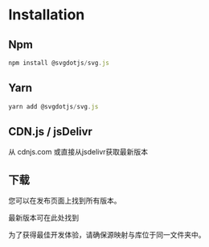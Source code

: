 # Installation
## Npm
```js
npm install @svgdotjs/svg.js
```
## Yarn
```js
yarn add @svgdotjs/svg.js
```
## CDN.js / jsDelivr
从 cdnjs.com 或直接从jsdelivr获取最新版本

## 下载
您可以在发布页面上找到所有版本。

最新版本可在此处找到

为了获得最佳开发体验，请确保源映射与库位于同一文件夹中。
